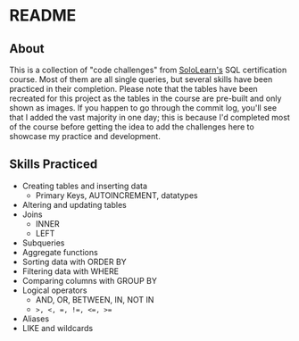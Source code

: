 # README

## About

This is a collection of "code challenges" from [SoloLearn's](https://www.sololearn.com/) SQL certification course. Most of them are all single queries, but several skills
have been practiced in their completion. Please note that the tables have been recreated for this project as the tables in the course are pre-built and only shown as images. If you happen to go through the commit log, you'll see that I added the vast majority in one day; this is because I'd completed most of the course before getting the idea to add the challenges here to showcase my practice and development. 

## Skills Practiced

- Creating tables and inserting data
   - Primary Keys, AUTOINCREMENT, datatypes
- Altering and updating tables
- Joins
   - INNER
   - LEFT
- Subqueries
- Aggregate functions
- Sorting data with ORDER BY
- Filtering data with WHERE
- Comparing columns with GROUP BY
- Logical operators
   - AND, OR, BETWEEN, IN, NOT IN
   - `>, <, =, !=, <=, >=`
- Aliases
- LIKE and wildcards
